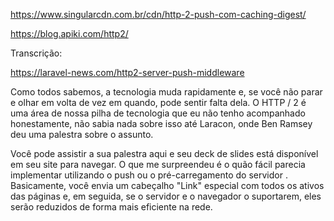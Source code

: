 https://www.singularcdn.com.br/cdn/http-2-push-com-caching-digest/

https://blog.apiki.com/http2/


Transcrição:

https://laravel-news.com/http2-server-push-middleware

Como todos sabemos, a tecnologia muda rapidamente e, se você não parar e olhar em volta de vez em quando, pode sentir falta dela. O HTTP / 2 é uma área de nossa pilha de tecnologia que eu não tenho acompanhado honestamente, não sabia nada sobre isso até Laracon, onde Ben Ramsey deu uma palestra sobre o assunto.

Você pode assistir a sua palestra aqui e seu deck de slides está disponível em seu site para navegar. O que me surpreendeu é o quão fácil parecia implementar utilizando o push ou o pré-carregamento do servidor . Basicamente, você envia um cabeçalho "Link" especial com todos os ativos das páginas e, em seguida, se o servidor e o navegador o suportarem, eles serão reduzidos de forma mais eficiente na rede.